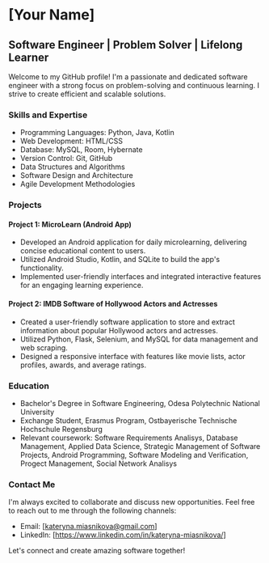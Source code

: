 # [Your Name]

## Software Engineer | Problem Solver | Lifelong Learner

Welcome to my GitHub profile! I'm a passionate and dedicated software engineer with a strong focus on problem-solving and continuous learning. I strive to create efficient and scalable solutions.

### Skills and Expertise

- Programming Languages: Python, Java, Kotlin
- Web Development: HTML/CSS
- Database: MySQL, Room, Hybernate
- Version Control: Git, GitHub
- Data Structures and Algorithms
- Software Design and Architecture
- Agile Development Methodologies

### Projects

#### Project 1: MicroLearn (Android App)
- Developed an Android application for daily microlearning, delivering concise educational content to users.
- Utilized Android Studio, Kotlin, and SQLite to build the app's functionality.
- Implemented user-friendly interfaces and integrated interactive features for an engaging learning experience.

#### Project 2: IMDB Software of Hollywood Actors and Actresses
- Created a user-friendly software application to store and extract information about popular Hollywood actors and actresses.
- Utilized Python, Flask, Selenium, and MySQL for data management and web scraping.
- Designed a responsive interface with features like movie lists, actor profiles, awards, and average ratings.

### Education

- Bachelor's Degree in Software Engineering, Odesa Polytechnic National University
- Exchange Student, Erasmus Program, Ostbayerische Technische Hochschule Regensburg
- Relevant coursework: Software Requirements Analisys, Database Management, Applied Data Science, Strategic Management of Software Projects, Android Programming, Software Modeling and Verification, Progect Management, Social Network Analisys

### Contact Me

I'm always excited to collaborate and discuss new opportunities. Feel free to reach out to me through the following channels:

- Email: [kateryna.miasnikova@gmail.com]
- LinkedIn: [https://www.linkedin.com/in/kateryna-miasnikova/]

Let's connect and create amazing software together!
